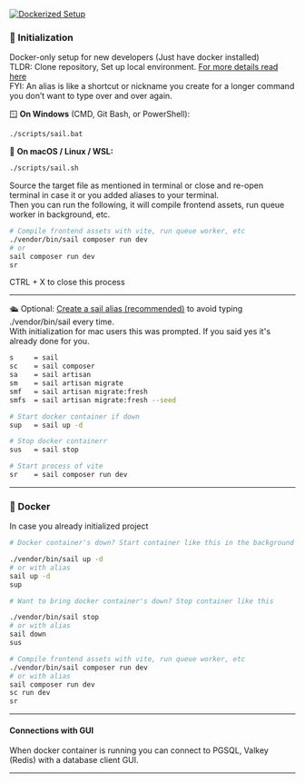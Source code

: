 
[![Dockerized Setup](https://img.shields.io/badge/Dockerized%20Setup-Ready-blue?logo=docker\&logoColor=white)](https://docs.docker.com/get-docker/)

### 🧭 Initialization

Docker-only setup for new developers (Just have docker installed)<br>
TLDR: Clone repository, Set up local environment. [For more details read here](docs/start/init.md) <br>
FYI: An alias is like a shortcut or nickname you create for a longer command you don’t want to type over and over again.

🪟 **On Windows** (CMD, Git Bash, or PowerShell):
```bash
./scripts/sail.bat
```

🍎 **On macOS / Linux / WSL:**
  ```bash
./scripts/sail.sh
```

Source the target file as mentioned in terminal or close and re-open terminal in case it or you added aliases to your terminal.<br>
Then you can run the following, it will compile frontend assets, run queue worker in background, etc. 

```bash
# Compile frontend assets with vite, run queue worker, etc
./vendor/bin/sail composer run dev
# or
sail composer run dev
sr
```
CTRL + X to close this process

---

🛳️ Optional: [Create a sail alias (recommended)](docs/start/alias.md) to avoid typing ./vendor/bin/sail every time. <br>
With initialization for mac users this was prompted. If you said yes it's already done for you.

```bash
s     = sail
sc    = sail composer
sa    = sail artisan
sm    = sail artisan migrate
smf   = sail artisan migrate:fresh
smfs  = sail artisan migrate:fresh --seed

# Start docker container if down
sup   = sail up -d

# Stop docker containerr
sus   = sail stop

# Start process of vite
sr    = sail composer run dev
```
---

### 🧭 Docker

In case you already initialized project

```bash
# Docker container's down? Start container like this in the background

./vendor/bin/sail up -d
# or with alias
sail up -d
sup
```

```bash
# Want to bring docker container's down? Stop container like this

./vendor/bin/sail stop
# or with alias
sail down
sus
```

```bash
# Compile frontend assets with vite, run queue worker, etc
./vendor/bin/sail composer run dev
# or with alias
sail composer run dev
sc run dev
sr
```

---

#### Connections with GUI
When docker container is running you can connect to PGSQL, Valkey (Redis) with a database client GUI.

---
